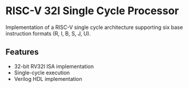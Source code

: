 # RISC-V 32I Single Cycle Processor

Implementation of a RISC-V single cycle architecture supporting six base instruction formats (R, I, B, S, J, U).

## Features
- 32-bit RV32I ISA implementation
- Single-cycle execution
- Verilog HDL implementation

